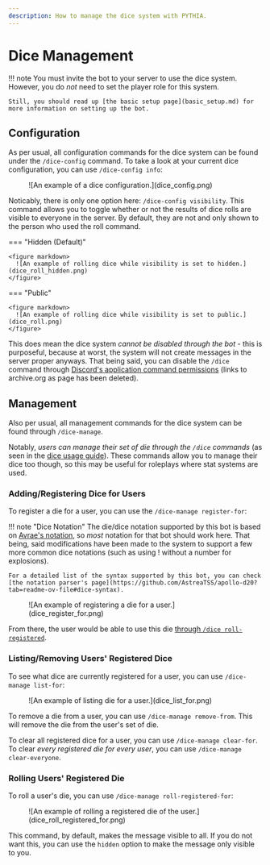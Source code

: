 ```yaml
---
description: How to manage the dice system with PYTHIA.
---
```


# Dice Management

!!! note
    You must invite the bot to your server to use the dice system. However, you do *not* need to set the player role for this system.

    Still, you should read up [the basic setup page](basic_setup.md) for more information on setting up the bot.

## Configuration

As per usual, all configuration commands for the dice system can be found under the `/dice-config` command. To take a look at your current dice configuration, you can use `/dice-config info`:

<figure markdown>
  ![An example of a dice configuration.](dice_config.png)
</figure>

Noticably, there is only one option here: `/dice-config visibility`. This command allows you to toggle whether or not the results of dice rolls are visible to everyone in the server. By default, they are not and only shown to the person who used the roll command.

=== "Hidden (Default)"

    <figure markdown>
      ![An example of rolling dice while visibility is set to hidden.](dice_roll_hidden.png)
    </figure>

=== "Public"

    <figure markdown>
      ![An example of rolling dice while visibility is set to public.](dice_roll.png)
    </figure>

This does mean the dice system *cannot be disabled through the bot* - this is purposeful, because at worst, the system will not create messages in the server proper anyways. That being said, you can disable the `/dice` command through [Discord's application command permissions](https://web.archive.org/web/20240519053816/https://support.discord.com/hc/en-us/articles/4644915651095-Command-Permissions) (links to archive.org as page has been deleted).

## Management

Also per usual, all management commands for the dice system can be found through `/dice-manage`.

Notably, *users can manage their set of die through the `/dice` commands* (as seen in the [dice usage guide](dice.md)). These commands allow you to manage their dice too though, so this may be useful for roleplays where stat systems are used.

### Adding/Registering Dice for Users

To register a die for a user, you can use the `/dice-manage register-for`:

!!! note "Dice Notation"
    The die/dice notation supported by this bot is based on [Avrae's notation](https://avrae.io/commands#roll), so *most* notation for that bot should work here. That being, said modifications have been made to the system to support a few more common dice notations (such as using ! without a number for explosions).

    For a detailed list of the syntax supported by this bot, you can check [the notation parser's page](https://github.com/AstreaTSS/apollo-d20?tab=readme-ov-file#dice-syntax).

<figure markdown>
  ![An example of registering a die for a user.](dice_register_for.png)
</figure>

From there, the user would be able to use this die [through `/dice roll-registered`](dice.md#rolling-registered-die).

### Listing/Removing Users' Registered Dice

To see what dice are currently registered for a user, you can use `/dice-manage list-for`:

<figure markdown>
  ![An example of listing die for a user.](dice_list_for.png)
</figure>

To remove a die from a user, you can use `/dice-manage remove-from`. This will remove the die from the user's set of die.

To clear all registered dice for a user, you can use `/dice-manage clear-for`. To clear *every registered die for every user*, you can use `/dice-manage clear-everyone`.

### Rolling Users' Registered Die

To roll a user's die, you can use `/dice-manage roll-registered-for`:

<figure markdown>
  ![An example of rolling a registered die of the user.](dice_roll_registered_for.png)
</figure>

This command, by default, makes the message visible to all. If you do not want this, you can use the `hidden` option to make the message only visible to you.